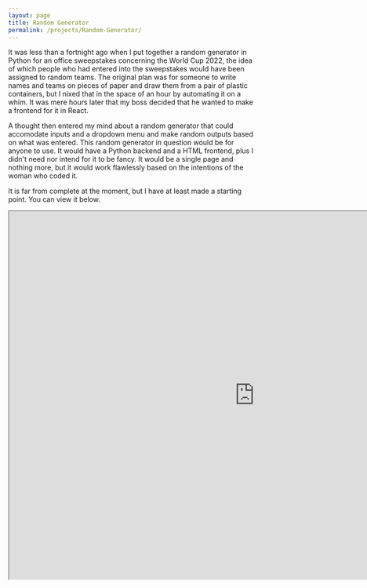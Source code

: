 ```yaml
---
layout: page
title: Random Generator
permalink: /projects/Random-Generator/
---
```


It was less than a fortnight ago when I put together a random generator in Python for an office sweepstakes concerning the World Cup 2022, the idea of which people who had entered into the sweepstakes would have been assigned to random teams. The original plan was for someone to write names and teams on pieces of paper and draw them from a pair of plastic containers, but I nixed that in the space of an hour by automating it on a whim. It was mere hours later that my boss decided that he wanted to make a frontend for it in React.

A thought then entered my mind about a random generator that could accomodate inputs and a dropdown menu and make random outputs based on what was entered. This random generator in question would be for anyone to use. It would have a Python backend and a HTML frontend, plus I didn't need nor intend for it to be fancy. It would be a single page and nothing more, but it would work flawlessly based on the intentions of the woman who coded it.

It is far from complete at the moment, but I have at least made a starting point. You can view it below.

<iframe src="https://gwenthewelshgal.github.io/Random-Generator/index.html" height="750" width="1000">
